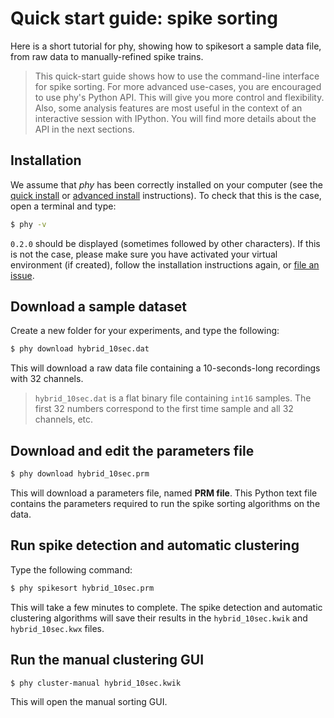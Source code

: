 # Quick start guide: spike sorting

Here is a short tutorial for phy, showing how to spikesort a sample data file, from raw data to manually-refined spike trains.

> This quick-start guide shows how to use the command-line interface for spike sorting. For more advanced use-cases, you are encouraged to use phy's Python API. This will give you more control and flexibility. Also, some analysis features are most useful in the context of an interactive session with IPython. You will find more details about the API in the next sections.


## Installation

We assume that *phy* has been correctly installed on your computer (see the [quick install](index.md) or [advanced install](install.md) instructions). To check that this is the case, open a terminal and type:

```bash
$ phy -v
```

`0.2.0` should be displayed (sometimes followed by other characters). If this is not the case, please make sure you have activated your virtual environment (if created), follow the installation instructions again, or [file an issue](http://github.com/kwikteam/phy/issues/).

## Download a sample dataset

Create a new folder for your experiments, and type the following:

```bash
$ phy download hybrid_10sec.dat
```

This will download a raw data file containing a 10-seconds-long recordings with 32 channels.

> `hybrid_10sec.dat` is a flat binary file containing `int16` samples. The first 32 numbers correspond to the first time sample and all 32 channels, etc.


## Download and edit the parameters file

```bash
$ phy download hybrid_10sec.prm
```

This will download a parameters file, named **PRM file**. This Python text file contains the parameters required to run the spike sorting algorithms on the data.


## Run spike detection and automatic clustering

Type the following command:

```bash
$ phy spikesort hybrid_10sec.prm
```

This will take a few minutes to complete. The spike detection and automatic clustering algorithms will save their results in the `hybrid_10sec.kwik` and `hybrid_10sec.kwx` files.


## Run the manual clustering GUI

```bash
$ phy cluster-manual hybrid_10sec.kwik
```

This will open the manual sorting GUI.
